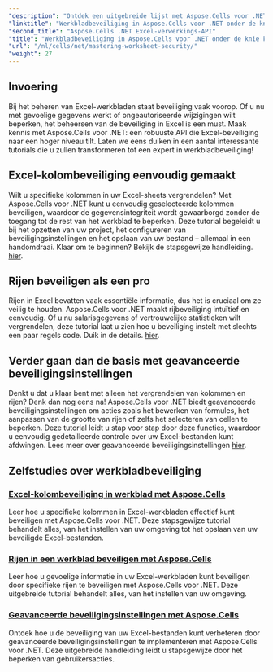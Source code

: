 ```yaml
---
"description": "Ontdek een uitgebreide lijst met Aspose.Cells voor .NET-tutorials. Leer werkbladbeveiliging onder de knie te krijgen met praktische, stapsgewijze handleidingen voor Excel-beveiliging."
"linktitle": "Werkbladbeveiliging in Aspose.Cells voor .NET onder de knie krijgen"
"second_title": "Aspose.Cells .NET Excel-verwerkings-API"
"title": "Werkbladbeveiliging in Aspose.Cells voor .NET onder de knie krijgen"
"url": "/nl/cells/net/mastering-worksheet-security/"
"weight": 27
---
```


## Invoering

Bij het beheren van Excel-werkbladen staat beveiliging vaak voorop. Of u nu met gevoelige gegevens werkt of ongeautoriseerde wijzigingen wilt beperken, het beheersen van de beveiliging in Excel is een must. Maak kennis met Aspose.Cells voor .NET: een robuuste API die Excel-beveiliging naar een hoger niveau tilt. Laten we eens duiken in een aantal interessante tutorials die u zullen transformeren tot een expert in werkbladbeveiliging!

## Excel-kolombeveiliging eenvoudig gemaakt  
Wilt u specifieke kolommen in uw Excel-sheets vergrendelen? Met Aspose.Cells voor .NET kunt u eenvoudig geselecteerde kolommen beveiligen, waardoor de gegevensintegriteit wordt gewaarborgd zonder de toegang tot de rest van het werkblad te beperken. Deze tutorial begeleidt u bij het opzetten van uw project, het configureren van beveiligingsinstellingen en het opslaan van uw bestand – allemaal in een handomdraai. Klaar om te beginnen? Bekijk de stapsgewijze handleiding. [hier](./excel-column-protection/).

## Rijen beveiligen als een pro  
Rijen in Excel bevatten vaak essentiële informatie, dus het is cruciaal om ze veilig te houden. Aspose.Cells voor .NET maakt rijbeveiliging intuïtief en eenvoudig. Of u nu salarisgegevens of vertrouwelijke statistieken wilt vergrendelen, deze tutorial laat u zien hoe u beveiliging instelt met slechts een paar regels code. Duik in de details. [hier](./protecting-rows/).

## Verder gaan dan de basis met geavanceerde beveiligingsinstellingen  
Denkt u dat u klaar bent met alleen het vergrendelen van kolommen en rijen? Denk dan nog eens na! Aspose.Cells voor .NET biedt geavanceerde beveiligingsinstellingen om acties zoals het bewerken van formules, het aanpassen van de grootte van rijen of zelfs het selecteren van cellen te beperken. Deze tutorial leidt u stap voor stap door deze functies, waardoor u eenvoudig gedetailleerde controle over uw Excel-bestanden kunt afdwingen. Lees meer over geavanceerde beveiligingsinstellingen [hier](./advanced-protection-settings/).

## Zelfstudies over werkbladbeveiliging
### [Excel-kolombeveiliging in werkblad met Aspose.Cells](./excel-column-protection/)
Leer hoe u specifieke kolommen in Excel-werkbladen effectief kunt beveiligen met Aspose.Cells voor .NET. Deze stapsgewijze tutorial behandelt alles, van het instellen van uw omgeving tot het opslaan van uw beveiligde Excel-bestanden.
### [Rijen in een werkblad beveiligen met Aspose.Cells](./protecting-rows/)
Leer hoe u gevoelige informatie in uw Excel-werkbladen kunt beveiligen door specifieke rijen te beveiligen met Aspose.Cells voor .NET. Deze uitgebreide tutorial behandelt alles, van het instellen van uw omgeving.
### [Geavanceerde beveiligingsinstellingen met Aspose.Cells](./advanced-protection-settings/)
Ontdek hoe u de beveiliging van uw Excel-bestanden kunt verbeteren door geavanceerde beveiligingsinstellingen te implementeren met Aspose.Cells voor .NET. Deze uitgebreide handleiding leidt u stapsgewijze door het beperken van gebruikersacties.